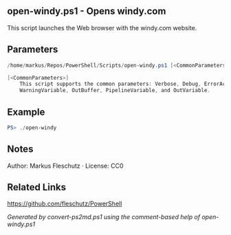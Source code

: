 ## open-windy.ps1 - Opens windy.com

This script launches the Web browser with the windy.com website.

## Parameters
```powershell
/home/markus/Repos/PowerShell/Scripts/open-windy.ps1 [<CommonParameters>]

[<CommonParameters>]
    This script supports the common parameters: Verbose, Debug, ErrorAction, ErrorVariable, WarningAction, 
    WarningVariable, OutBuffer, PipelineVariable, and OutVariable.
```

## Example
```powershell
PS> ./open-windy

```

## Notes
Author: Markus Fleschutz · License: CC0

## Related Links
https://github.com/fleschutz/PowerShell

*Generated by convert-ps2md.ps1 using the comment-based help of open-windy.ps1*
